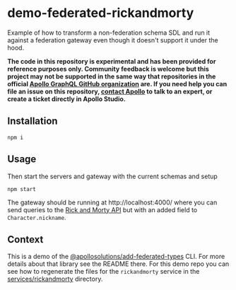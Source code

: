 # demo-federated-rickandmorty

Example of how to transform a non-federation schema SDL and run it against a federation gateway even though it doesn't support it under the hood.

**The code in this repository is experimental and has been provided for reference purposes only. Community feedback is welcome but this project may not be supported in the same way that repositories in the official [Apollo GraphQL GitHub organization](https://github.com/apollographql) are. If you need help you can file an issue on this repository, [contact Apollo](https://www.apollographql.com/contact-sales) to talk to an expert, or create a ticket directly in Apollo Studio.**

## Installation

```
npm i
```

## Usage

Then start the servers and gateway with the current schemas and setup

```
npm start
```

The gateway should be running at http://localhost:4000/ where you can send queries to the [Rick and Morty API](https://rickandmortyapi.com/graphql)
but with an added field to `Character.nickname`.

## Context
This is a demo of the [@apollosolutions/add-federated-types](https://github.com/apollosolutions/add-federated-types) CLI.
For more details about that library see the README there. For this demo repo you can see how to regenerate the files for the
`rickandmorty` service in the [services/rickandmorty](services/rickandmorty) directory.